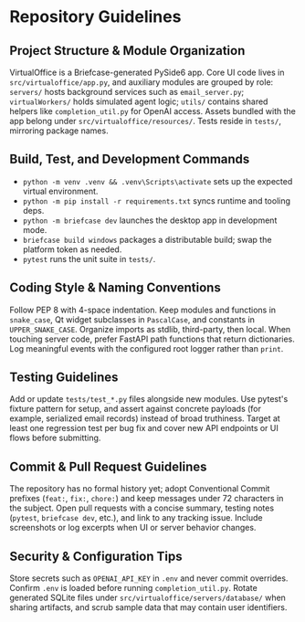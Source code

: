 # Repository Guidelines

## Project Structure & Module Organization
VirtualOffice is a Briefcase-generated PySide6 app. Core UI code lives in `src/virtualoffice/app.py`, and auxiliary modules are grouped by role: `servers/` hosts background services such as `email_server.py`; `virtualWorkers/` holds simulated agent logic; `utils/` contains shared helpers like `completion_util.py` for OpenAI access. Assets bundled with the app belong under `src/virtualoffice/resources/`. Tests reside in `tests/`, mirroring package names.

## Build, Test, and Development Commands
- `python -m venv .venv && .venv\Scripts\activate` sets up the expected virtual environment.
- `python -m pip install -r requirements.txt` syncs runtime and tooling deps.
- `python -m briefcase dev` launches the desktop app in development mode.
- `briefcase build windows` packages a distributable build; swap the platform token as needed.
- `pytest` runs the unit suite in `tests/`.

## Coding Style & Naming Conventions
Follow PEP 8 with 4-space indentation. Keep modules and functions in `snake_case`, Qt widget subclasses in `PascalCase`, and constants in `UPPER_SNAKE_CASE`. Organize imports as stdlib, third-party, then local. When touching server code, prefer FastAPI path functions that return dictionaries. Log meaningful events with the configured root logger rather than `print`.

## Testing Guidelines
Add or update `tests/test_*.py` files alongside new modules. Use pytest's fixture pattern for setup, and assert against concrete payloads (for example, serialized email records) instead of broad truthiness. Target at least one regression test per bug fix and cover new API endpoints or UI flows before submitting.

## Commit & Pull Request Guidelines
The repository has no formal history yet; adopt Conventional Commit prefixes (`feat:`, `fix:`, `chore:`) and keep messages under 72 characters in the subject. Open pull requests with a concise summary, testing notes (`pytest`, `briefcase dev`, etc.), and link to any tracking issue. Include screenshots or log excerpts when UI or server behavior changes.

## Security & Configuration Tips
Store secrets such as `OPENAI_API_KEY` in `.env` and never commit overrides. Confirm `.env` is loaded before running `completion_util.py`. Rotate generated SQLite files under `src/virtualoffice/servers/database/` when sharing artifacts, and scrub sample data that may contain user identifiers.